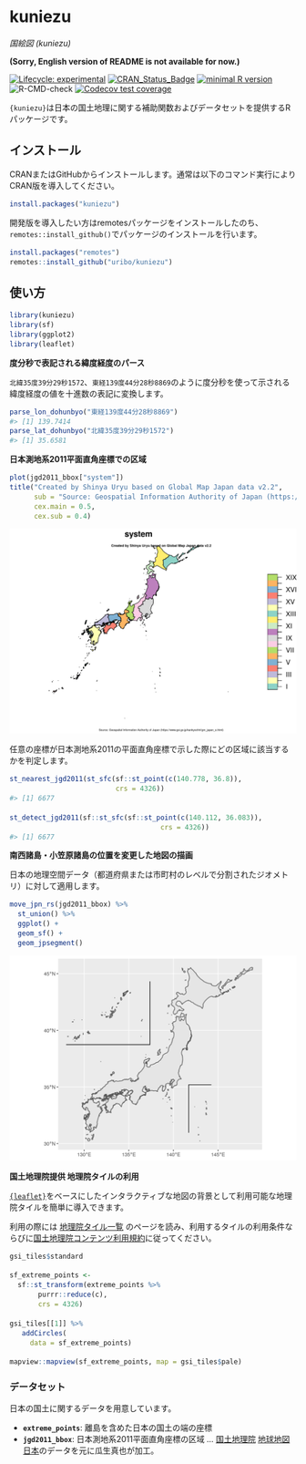 
<!-- README.md is generated from README.Rmd. Please edit that file -->

# kuniezu

*国絵図 (kuniezu)*

**(Sorry, English version of README is not available for now.)**

<!-- badges: start -->

[![Lifecycle:
experimental](https://img.shields.io/badge/lifecycle-experimental-orange.svg)](https://lifecycle.r-lib.org/articles/stages.html#experimental-1)
[![CRAN\_Status\_Badge](https://www.r-pkg.org/badges/version/kuniezu)](https://cran.r-project.org/package=kuniezu)
[![minimal R
version](https://img.shields.io/badge/R%3E%3D-3.3.0-blue.svg)](https://cran.r-project.org/)
![R-CMD-check](https://github.com/uribo/kuniezu/workflows/R-CMD-check/badge.svg)
[![Codecov test
coverage](https://codecov.io/gh/uribo/kuniezu/branch/master/graph/badge.svg)](https://codecov.io/gh/uribo/kuniezu?branch=master)
<!-- badges: end -->

`{kuniezu}`は日本の国土地理に関する補助関数およびデータセットを提供するRパッケージです。

## インストール

CRANまたはGitHubからインストールします。通常は以下のコマンド実行によりCRAN版を導入してください。

``` r
install.packages("kuniezu")
```

開発版を導入したい方はremotesパッケージをインストールしたのち、`remotes::install_github()`でパッケージのインストールを行います。

``` r
install.packages("remotes")
remotes::install_github("uribo/kuniezu")
```

## 使い方

``` r
library(kuniezu)
library(sf)
library(ggplot2)
library(leaflet)
```

**度分秒で表記される緯度経度のパース**

`北緯35度39分29秒1572`、`東経139度44分28秒8869`のように度分秒を使って示される緯度経度の値を十進数の表記に変換します。

``` r
parse_lon_dohunbyo("東経139度44分28秒8869")
#> [1] 139.7414
parse_lat_dohunbyo("北緯35度39分29秒1572")
#> [1] 35.6581
```

**日本測地系2011平面直角座標での区域**

``` r
plot(jgd2011_bbox["system"])
title("Created by Shinya Uryu based on Global Map Japan data v2.2",
      sub = "Source: Geospatial Information Authority of Japan (https://www.gsi.go.jp/kankyochiri/gm_japan_e.html)",
      cex.main = 0.5,
      cex.sub = 0.4)
```

![](man/figures/README-jgd2011_area-1.png)

任意の座標が日本測地系2011の平面直角座標で示した際にどの区域に該当するかを判定します。

``` r
st_nearest_jgd2011(st_sfc(sf::st_point(c(140.778, 36.8)), 
                          crs = 4326))
#> [1] 6677

st_detect_jgd2011(sf::st_sfc(sf::st_point(c(140.112, 36.083)),
                                     crs = 4326))
#> [1] 6677
```

**南西諸島・小笠原諸島の位置を変更した地図の描画**

日本の地理空間データ（都道府県または市町村のレベルで分割されたジオメトリ）に対して適用します。

``` r
move_jpn_rs(jgd2011_bbox) %>%
  st_union() %>% 
  ggplot() +
  geom_sf() +
  geom_jpsegment()
```

![](man/figures/README-move_jpsegment-1.png)

**国土地理院提供 地理院タイルの利用**

[`{leaflet}`](https://CRAN.R-project.org/package=leaflet)をベースにしたインタラクティブな地図の背景として利用可能な地理院タイルを簡単に導入できます。

利用の際には
[地理院タイル一覧](https://maps.gsi.go.jp/development/ichiran.html)
のページを読み、利用するタイルの利用条件ならびに[国土地理院コンテンツ利用規約](https://www.gsi.go.jp/kikakuchousei/kikakuchousei40182.html)に従ってください。

``` r
gsi_tiles$standard

sf_extreme_points <- 
  sf::st_transform(extreme_points %>%
       purrr::reduce(c),
       crs = 4326)

gsi_tiles[[1]] %>%
   addCircles(
     data = sf_extreme_points)

mapview::mapview(sf_extreme_points, map = gsi_tiles$pale)
```

### データセット

日本の国土に関するデータを用意しています。

-   **`extreme_points`**: 離島を含めた日本の国土の端の座標
-   **`jgd2011_bbox`**: 日本測地系2011平面直角座標の区域 …
    [国土地理院](https://www.gsi.go.jp/top.html)
    [地球地図日本](https://www.gsi.go.jp/kankyochiri/gm_jpn.html)のデータを元に瓜生真也が加工。
